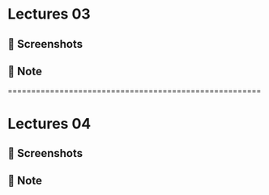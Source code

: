 #  Lectures 03

## 📸 Screenshots

## 📝 Note

======================================================
#  Lectures 04
## 📸 Screenshots

## 📝 Note
